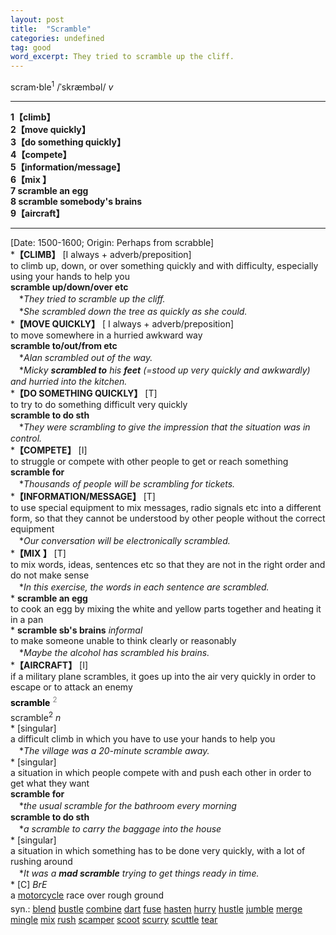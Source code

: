 ```yaml
---
layout: post
title:  "Scramble"
categories: undefined
tag: good
word_excerpt: They tried to scramble up the cliff.
---
```

<DIV style="MARGIN: 0px 0px 5px">scram<B>·</B>ble<SUP>1</SUP> /ˈskræmbəl/ <I>v</I> 
<HR>
<B>1【climb】</B><BR><B>2【move quickly】</B><BR><B>3【do something quickly】</B><BR><B>4【compete】</B><BR><B>5【information/message】</B><BR><B>6【mix 】</B><BR><B>7 scramble an egg</B><BR><B>8 scramble somebody's brains</B><BR><B>9【aircraft】</B>
<HR>
[Date: 1500-1600; Origin: Perhaps from scrabble]<BR>*<B>【CLIMB】</B> [I always + adverb/preposition]<BR>to climb up, down, or over something quickly and with difficulty, especially using your hands to help you<BR><B>scramble up/down/over etc</B><BR>　*<I>They tried to scramble up the cliff.</I><BR>　*<I>She scrambled down the tree as quickly as she could.</I><BR>*<B>【MOVE QUICKLY】</B> [ I always + adverb/preposition]<BR>to move somewhere in a hurried awkward way<BR><B>scramble to/out/from etc</B><BR>　*<I>Alan scrambled out of the way.</I><BR>　*<I>Micky <B>scrambled to</B> his <B>feet</B> (=stood up very quickly and awkwardly) and hurried into the kitchen.</I><BR>*<B>【DO SOMETHING QUICKLY】</B> [T]<BR>to try to do something difficult very quickly<BR><B>scramble to do sth</B><BR>　*<I>They were scrambling to give the impression that the situation was in control.</I><BR>*<B>【COMPETE】</B> [I]<BR>to struggle or compete with other people to get or reach something<BR><B>scramble for</B><BR>　*<I>Thousands of people will be scrambling for tickets.</I><BR>*<B>【INFORMATION/MESSAGE】</B> [T]<BR>to use special equipment to mix messages, radio signals etc into a different form, so that they cannot be understood by other people without the correct equipment<BR>　*<I>Our conversation will be electronically scrambled.</I><BR>*<B>【MIX 】</B> [T]<BR>to mix words, ideas, sentences etc so that they are not in the right order and do not make sense<BR>　*<I>In this exercise, the words in each sentence are scrambled.</I><BR>* <B>scramble an egg</B><BR>to cook an egg by mixing the white and yellow parts together and heating it in a pan<BR>* <B>scramble sb's brains</B> <I>informal</I> <BR>to make someone unable to think clearly or reasonably<BR>　*<I>Maybe the alcohol has scrambled his brains.</I><BR>*<B>【AIRCRAFT】</B> [I]<BR>if a military plane scrambles, it goes up into the air very quickly in order to escape or to attack an enemy</DIV>
<DIV style="COLOR: #808080; MARGIN: 0px 0px 5px; LINE-HEIGHT: normal"><SPAN style="FONT-SIZE: 10.5pt; COLOR: #000000; LINE-HEIGHT: normal"><B>scramble</B></SPAN> <SUP style="FONT-SIZE: 83%; LINE-HEIGHT: normal">2</SUP> </DIV>
<DIV style="MARGIN: 0px 0px 5px">scramble<SUP>2</SUP> <I>n</I> <BR>* [singular] <BR>a difficult climb in which you have to use your hands to help you<BR>　*<I>The village was a 20-minute scramble away.</I><BR>* [singular] <BR>a situation in which people compete with and push each other in order to get what they want<BR><B>scramble for</B><BR>　*<I>the usual scramble for the bathroom every morning</I><BR><B>scramble to do sth</B><BR>　*<I>a scramble to carry the baggage into the house</I><BR>* [singular] <BR>a situation in which something has to be done very quickly, with a lot of rushing around<BR>　*<I>It was a <B>mad scramble</B> trying to get things ready in time.</I><BR>* [C] <I>BrE</I> <BR>a <A href="{{ site.baseurl }}/motorcycle"><U>motorcycle</U></A> race over rough ground</DIV>
<DIV style="MARGIN: 0px 0px 5px">
<DIV style="MARGIN: 4px 0px">syn.: <A href="{{ site.baseurl }}/blend"><U>blend</U></A> <A href="{{ site.baseurl }}/bustle"><U>bustle</U></A> <A href="{{ site.baseurl }}/combine"><U>combine</U></A> <A href="{{ site.baseurl }}/dart"><U>dart</U></A> <A href="{{ site.baseurl }}/fuse"><U>fuse</U></A> <A href="{{ site.baseurl }}/hasten"><U>hasten</U></A> <A href="{{ site.baseurl }}/hurry"><U>hurry</U></A> <A href="{{ site.baseurl }}/hustle"><U>hustle</U></A> <A href="{{ site.baseurl }}/jumble"><U>jumble</U></A> <A href="{{ site.baseurl }}/merge"><U>merge</U></A> <A href="{{ site.baseurl }}/mingle"><U>mingle</U></A> <A href="{{ site.baseurl }}/mix"><U>mix</U></A> <A href="{{ site.baseurl }}/rush"><U>rush</U></A> <A href="{{ site.baseurl }}/scamper"><U>scamper</U></A> <A href="{{ site.baseurl }}/scoot"><U>scoot</U></A> <A href="{{ site.baseurl }}/scurry"><U>scurry</U></A> <A href="{{ site.baseurl }}/scuttle"><U>scuttle</U></A> <A href="{{ site.baseurl }}/tear"><U>tear</U></A></DIV></DIV>
